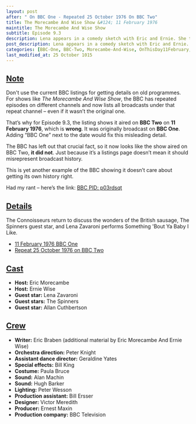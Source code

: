 ```yaml
---
layout: post
after: " On BBC One - Repeated 25 October 1976 On BBC Two"
title: The Morecambe And Wise Show &#124; 11 February 1976
maintitle: The Morecambe And Wise Show
subtitle: Episode 9.3
description: Lena appears in a comedy sketch with Eric and Ernie. She then performs Some Of These Days, before performing a song and dance version of Something Bout You Baby I Like with the duo.
post_description: Lena appears in a comedy sketch with Eric and Ernie. She then performs Some Of These Days, before performing a song and dance version of Something Bout You Baby I Like with the duo.
categories: [BBC-One, BBC-Two, Morecambe-And-Wise, OnThisDay11February, OnThisDay25October, Year-1976]
last_modified_at: 25 October 1015
---
```


<h2 id="infobox1"><a href="#infobox1">Note</a></h2>
<p>Don't use the current BBC listings for getting details on old programmes. For shows like <em>The Morecambe And Wise Show</em>, the BBC has repeated episodes on different channels and now lists all broadcasts under that repeat channel – even if it wasn’t the original one.</p>
<p>That’s why for Episode 9.3, the listing shows it aired on <strong>BBC Two</strong> on <strong>11 February 1976</strong>, which is <strong>wrong</strong>. It was originally broadcast on <strong>BBC One</strong>. Adding “BBC One” next to the date would fix this misleading detail.</p>
<p>The BBC has left out that crucial fact, so it now looks like the show aired on BBC Two, <strong>it did not</strong>. Just because it’s a listings page doesn’t mean it should misrepresent broadcast history.</p>
<p>This is yet another example of the BBC showing it doesn’t care about getting its own history right.</p>
<p>Had my rant – here’s the link: <a class="external-link" href="https://www.bbc.co.uk/programmes/p03rdsqt">BBC PID: p03rdsqt</a></p>

<h2 id="infobox2"><a href="#infobox2">Details</a></h2>
<p>The Connoisseurs return to discuss the wonders of the British sausage, The Spinners guest star, and Lena Zavaroni performs Something 'Bout Ya Baby I Like.</p>
<ul>
<li><a class="external-link" href="https://genome.ch.bbc.co.uk/schedules/bbcone/london/1976-02-11#at-20.15">11 February 1976 BBC One</a></ll>
<li><a class="external-link" href="https://genome.ch.bbc.co.uk/schedules/bbctwo/england/1976-10-25#at-20.10">Repeat 25 October 1976 on BBC Two</a></li>
</ul>

<h2 id="infobox3"><a href="#infobox3">Cast</a></h2>
<ul>
<li><strong>Host:</strong> Eric Morecambe</li>
<li><strong>Host:</strong> Ernie Wise</li>
<li><strong>Guest star:</strong> Lena Zavaroni</li>
<li><strong>Guest stars:</strong> The Spinners</li>
<li><strong>Guest star:</strong> Allan Cuthbertson</li>
</ul>

<h2 id="infobox4"><a href="#infobox4">Crew</a></h2>
<ul>
<li><strong>Writer:</strong> Eric Braben (additional material by Eric Morecambe And Ernie Wise)</li>
<li><strong>Orchestra direction:</strong> Peter Knight</li>
<li><strong>Assistant dance director:</strong> Geraldine Yates</li>
<li><strong>Special effects:</strong> Bill King</li>
<li><strong>Costume:</strong> Paula Bruce</li>
<li><strong>Sound:</strong> Alan Machin</li>
<li><strong>Sound:</strong> Hugh Barker</li>
<li><strong>Lighting:</strong> Peter Wesson</li>
<li><strong>Production assistant:</strong> Bill Ersser</li>
<li><strong>Designer:</strong> Victor Meredith</li>
<li><strong>Producer:</strong> Ernest Maxin</li>
<li><strong>Production company:</strong> BBC Television</li>
</ul>
